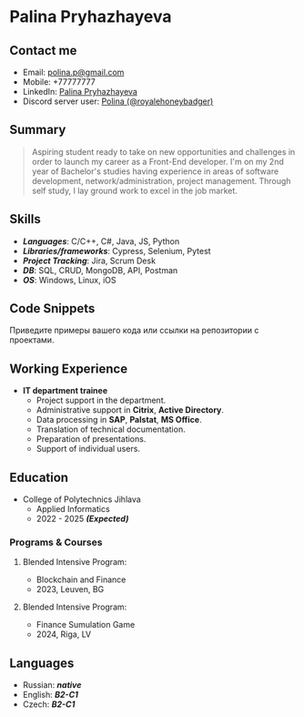 # Palina Pryhazhayeva

## Contact me
- Email: polina.p@gmail.com
- Mobile: +77777777
- LinkedIn: [Palina Pryhazhayeva](https://www.linkedin.com/in/polina-dev/)
- Discord server user: [Polina (@royalehoneybadger)](https://discordapp.com/users/vibing-bageta)

## Summary
>Aspiring student ready to take on new opportunities and challenges in order to launch my career as a Front-End developer. I'm on my 2nd year of Bachelor's studies having experience in areas of software development, network/administration, project management. Through self study, I lay ground work to excel in the job market. 

## Skills
- ***Languages***: C/C++, C#, Java, JS, Python
- ***Libraries/frameworks***: Cypress, Selenium, Pytest
- ***Project Tracking***: Jira, Scrum Desk
- ***DB***: SQL, CRUD, MongoDB, API, Postman
- ***OS***: Windows, Linux, iOS
## Code Snippets
Приведите примеры вашего кода или ссылки на репозитории с проектами.

## Working Experience
- **IT department trainee**
    - Project support in the department.
    - Administrative support in __Citrix__, __Active  Directory__.
    - Data processing in __SAP__, __Palstat__, __MS Office__.
    - Translation of technical documentation.
    - Preparation of presentations.
    - Support of individual users.


## Education
- College of Polytechnics Jihlava
  - Applied Informatics
  - 2022 - 2025 ***(Expected)***
### Programs & Courses
1. Blended Intensive Program:
    - Blockchain and Finance
    - 2023, Leuven, BG

2. Blended Intensive Program:
    - Finance Sumulation Game
    - 2024, Riga, LV

## Languages
- Russian:     ***native***
- English:     ***B2-C1***
- Czech:       ***B2-C1***
